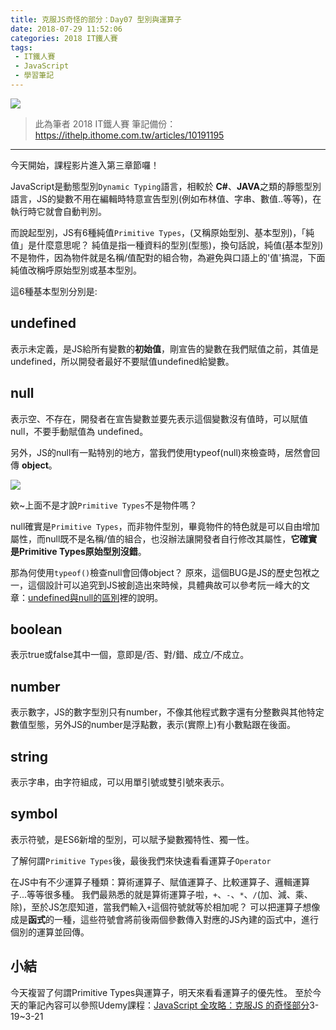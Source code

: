 ```yaml
---
title: 克服JS奇怪的部分：Day07 型別與運算子
date: 2018-07-29 11:52:06
categories: 2018 IT鐵人賽
tags:
 - IT鐵人賽
 - JavaScript
 - 學習筆記
---
```

![](https://3.bp.blogspot.com/-eHv7nqsLDzs/W1waps7FnrI/AAAAAAAAIa0/crNGnjVLhBcABqcPoMKxrzyY4kyuVdu-ACLcBGAs/s1600/2018ITMANJS07.png)
<!-- more -->
> 此為筆者 2018 IT鐵人賽 筆記備份：https://ithelp.ithome.com.tw/articles/10191195

---

今天開始，課程影片進入第三章節囉！

JavaScript是動態型別`Dynamic Typing`語言，相較於 **C#**、**JAVA**之類的靜態型別語言，JS的變數不用在編輯時特意宣告型別(例如布林值、字串、數值..等等)，在執行時它就會自動判別。

而說起型別，JS有6種純值`Primitive Types`，(又稱原始型別、基本型別)，「純值」是什麼意思呢？
純值是指一種資料的型別(型態)，換句話說，純值(基本型別)不是物件，因為物件就是名稱/值配對的組合物，為避免與口語上的'值'搞混，下面純值改稱呼原始型別或基本型別。

這6種基本型別分別是:

## undefined

表示未定義，是JS給所有變數的**初始值**，剛宣告的變數在我們賦值之前，其值是 undefined，所以開發者最好不要賦值undefined給變數。

## null

表示空、不存在，開發者在宣告變數並要先表示這個變數沒有值時，可以賦值null，不要手動賦值為 undefined。

另外，JS的null有一點特別的地方，當我們使用typeof(null)來檢查時，居然會回傳 **object**。

![](https://i.imgur.com/9iAQ04u.png)

欸~上面不是才說`Primitive Types`不是物件嗎？

null確實是`Primitive Types`，而非物件型別，畢竟物件的特色就是可以自由增加屬性，而null既不是名稱/值的組合，也沒辦法讓開發者自行修改其屬性，**它確實是Primitive Types原始型別沒錯**。

那為何使用`typeof()`檢查null會回傳object？
原來，這個BUG是JS的歷史包袱之一，這個設計可以追究到JS被創造出來時候，具體典故可以參考阮一峰大的文章：[undefined與null的區別](http://www.ruanyifeng.com/blog/2014/03/undefined-vs-null.html)裡的說明。

## boolean

表示true或false其中一個，意即是/否、對/錯、成立/不成立。

## number

表示數字，JS的數字型別只有number，不像其他程式數字還有分整數與其他特定數值型態，另外JS的number是浮點數，表示(實際上)有小數點跟在後面。

## string

表示字串，由字符組成，可以用單引號或雙引號來表示。

## symbol

表示符號，是ES6新增的型別，可以賦予變數獨特性、獨一性。

了解何謂`Primitive Types`後，最後我們來快速看看運算子`Operator`

在JS中有不少運算子種類：算術運算子、賦值運算子、比較運算子、邏輯運算子...等等很多種。
我們最熟悉的就是算術運算子啦，`+`、`-`、`*`、`/`(加、減、乘、除)，至於JS怎麼知道，當我們輸入`+`這個符號就等於相加呢？
可以把運算子想像成是**函式**的一種，這些符號會將前後兩個參數傳入對應的JS內建的函式中，進行個別的運算並回傳。
　
　
　
## 小結
今天複習了何謂Primitive Types與運算子，明天來看看運算子的優先性。
至於今天的筆記內容可以參照Udemy課程：[JavaScript 全攻略：克服JS 的奇怪部分](https://www.udemy.com/javascriptjs/)3-19~3-21